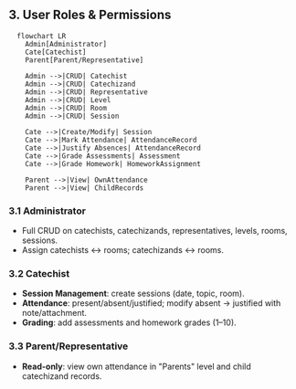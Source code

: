 ## 3. User Roles & Permissions

```mermaid
  flowchart LR
    Admin[Administrator]
    Cate[Catechist]
    Parent[Parent/Representative]

    Admin -->|CRUD| Catechist
    Admin -->|CRUD| Catechizand
    Admin -->|CRUD| Representative
    Admin -->|CRUD| Level
    Admin -->|CRUD| Room
    Admin -->|CRUD| Session

    Cate -->|Create/Modify| Session
    Cate -->|Mark Attendance| AttendanceRecord
    Cate -->|Justify Absences| AttendanceRecord
    Cate -->|Grade Assessments| Assessment
    Cate -->|Grade Homework| HomeworkAssignment

    Parent -->|View| OwnAttendance
    Parent -->|View| ChildRecords
```

### 3.1 Administrator

- Full CRUD on catechists, catechizands, representatives, levels, rooms, sessions.
- Assign catechists ↔ rooms; catechizands ↔ rooms.

### 3.2 Catechist

- **Session Management**: create sessions (date, topic, room).
- **Attendance**: present/absent/justified; modify absent → justified with note/attachment.
- **Grading**: add assessments and homework grades (1–10).

### 3.3 Parent/Representative

- **Read-only**: view own attendance in "Parents" level and child catechizand records.